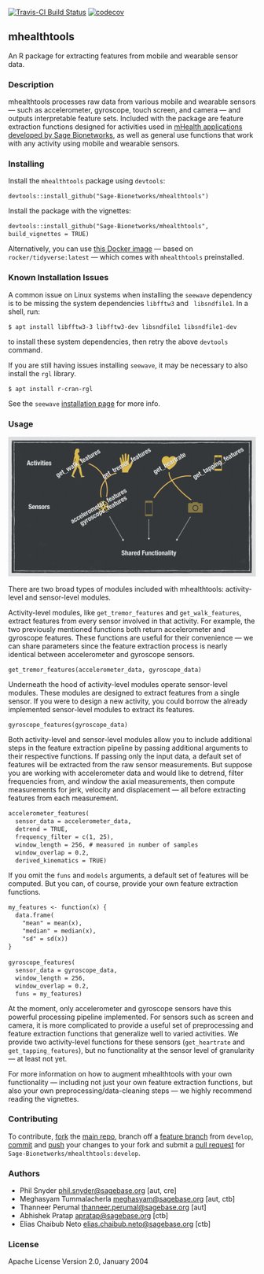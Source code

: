 [![Travis-CI Build Status](https://travis-ci.org/Sage-Bionetworks/mhealthtools.svg?branch=master)](https://travis-ci.org/Sage-Bionetworks/mhealthtools) [![codecov](https://codecov.io/gh/Sage-Bionetworks/mhealthtools/branch/master/graph/badge.svg)](https://codecov.io/gh/Sage-Bionetworks/mhealthtools)

## mhealthtools
An R package for extracting features from mobile and wearable sensor data.

### Description
mhealthtools processes raw data from various mobile and wearable sensors — such as accelerometer, gyroscope, touch screen, and camera — and outputs interpretable feature sets. Included with the package are feature extraction functions designed for activities used in [mHealth applications developed by Sage Bionetworks](http://sagebionetworks.org/digital-health-studies/), as well as general use functions that work with any activity using mobile and wearable sensors.

### Installing

Install the `mhealthtools` package using `devtools`:

```
devtools::install_github("Sage-Bionetworks/mhealthtools")
```

Install the package with the vignettes:
```
devtools::install_github("Sage-Bionetworks/mhealthtools", build_vignettes = TRUE)
```

Alternatively, you can use [this Docker image](https://cloud.docker.com/repository/docker/philsnyder/mhealthtools) — based on `rocker/tidyverse:latest` — which comes with `mhealthtools` preinstalled.

### Known Installation Issues
A common issue on Linux systems when installing the `seewave` dependency is to be missing the system dependencies `libfftw3` and ` libsndfile1`. In a shell, run:

```
$ apt install libfftw3-3 libfftw3-dev libsndfile1 libsndfile1-dev
```

to install these system dependencies, then retry the above `devtools` command.

If you are still having issues installing `seewave`, it may be necessary to also install the `rgl` library.

```
$ apt install r-cran-rgl
```

See the `seewave` [installation page](http://rug.mnhn.fr/seewave/inst.html) for more info.

### Usage

![Modules diagram](paper/figure_one.png)

There are two broad types of modules included with mhealthtools: activity-level and sensor-level modules.

Activity-level modules, like `get_tremor_features` and `get_walk_features`, extract features from every sensor involved in that activity. For example, the two previously mentioned functions both return accelerometer and gyroscope features. These functions are useful for their convenience — we can share parameters since the feature extraction process is nearly identical between accelerometer and gyroscope sensors.

```
get_tremor_features(accelerometer_data, gyroscope_data)
```

Underneath the hood of activity-level modules operate sensor-level modules. These modules are designed to extract features from a single sensor. If you were to design a new activity, you could borrow the already implemented sensor-level modules to extract its features.

```
gyroscope_features(gyroscope_data)
```

Both activity-level and sensor-level modules allow you to include additional steps in the feature extraction pipeline by passing additional arguments to their respective functions. If passing only the input data, a default set of features will be extracted from the raw sensor measurements. But suppose you are working with accelerometer data and would like to detrend, filter frequencies from, and window the axial measurements, then compute measurements for jerk, velocity and displacement — all before extracting features from each measurement.

```
accelerometer_features(
  sensor_data = accelerometer_data,
  detrend = TRUE,
  frequency_filter = c(1, 25),
  window_length = 256, # measured in number of samples
  window_overlap = 0.2,
  derived_kinematics = TRUE)
```

If you omit the `funs` and `models` arguments, a default set of features will be computed. But you can, of course, provide your own feature extraction functions.

```
my_features <- function(x) {
  data.frame(
    "mean" = mean(x),
    "median" = median(x),
    "sd" = sd(x))
}

gyroscope_features(
  sensor_data = gyroscope_data,
  window_length = 256,
  window_overlap = 0.2,
  funs = my_features)
```

At the moment, only accelerometer and gyroscope sensors have this powerful processing pipeline implemented. For sensors such as screen and camera, it is more complicated to provide a useful set of preprocessing and feature extraction functions that generalize well to varied activities. We provide two activity-level functions for these sensors (`get_heartrate` and `get_tapping_features`), but no functionality at the sensor level of granularity — at least not yet.

For more information on how to augment mhealthtools with your own functionality — including not just your own feature extraction functions, but also your own preprocessing/data-cleaning steps — we highly recommend reading the vignettes.

### Contributing
To contribute, [fork](http://help.github.com/fork-a-repo/) the [main repo](https://github.com/Sage-Bionetworks/mHealthTools), branch off a [feature branch](https://www.google.com/search?q=git+feature+branches) from `develop`, [commit](http://git-scm.com/docs/git-commit) and [push](http://git-scm.com/docs/git-push) your changes to your fork and submit a [pull request](http://help.github.com/send-pull-requests/) for `Sage-Bionetworks/mhealthtools:develop`.

### Authors
* Phil Snyder <phil.snyder@sagebase.org> [aut, cre]
* Meghasyam Tummalacherla <meghasyam@sagebase.org> [aut, ctb]
* Thanneer Perumal <thanneer.perumal@sagebase.org> [aut]
* Abhishek Pratap <apratap@sagebase.org> [ctb]
* Elias Chaibub Neto <elias.chaibub.neto@sagebase.org> [ctb]

### License

Apache License
Version 2.0, January 2004
